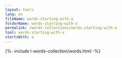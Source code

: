 ```yaml
---
layout: tools
lang: en
fileName: words-starting-with-a
folderName: words-starting-with-x
permalink: /words-collections/words-starting-with-a
tool: words-starting-with-x
startsWith: a
---
```


{%- include l-words-collection/words.html -%}
